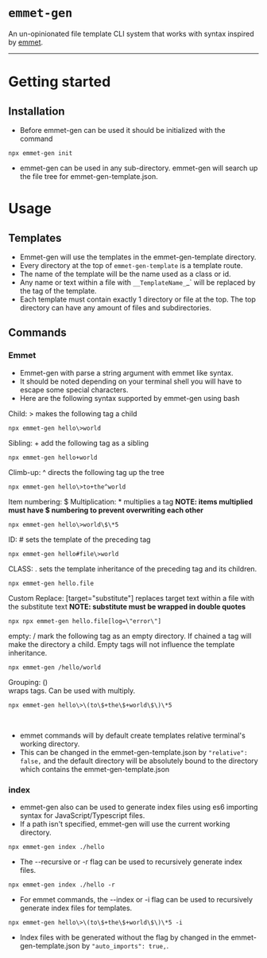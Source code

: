 # `emmet-gen`

An un-opinionated file template CLI system that works with syntax inspired by [emmet](https://emmet.io/).

---

# Getting started
## Installation
* Before emmet-gen can be used it should be initialized with the command 
```shell
npx emmet-gen init
```
* emmet-gen can be used in any sub-directory. emmet-gen will search up the file tree for emmet-gen-template.json.

# Usage
## Templates
* Emmet-gen will use the templates in the emmet-gen-template directory.
* Every directory at the top of `emmet-gen-template` is a template route.
* The name of the template will be the name used as a class or id.
* Any name or text within a file with `__TemplateName_`_` will be replaced by the tag of the template.
* Each template must contain exactly 1 directory or file at the top. The top directory can have any amount of files and subdirectories.

## Commands
### Emmet
* Emmet-gen with parse a string argument with emmet like syntax.
* It should be noted depending on your terminal shell you will have to escape some special characters.
* Here are the following syntax supported by emmet-gen using bash

Child: > 
  makes the following tag a child 
```shell
npx emmet-gen hello\>world
```

Sibling: + 
  add the following tag as a sibling
```shell
npx emmet-gen hello+world
```
Climb-up: ^ 
  directs the following tag up the tree
```shell
npx emmet-gen hello\>to+the^world
```
Item numbering: $
Multiplication: * 
  multiplies a tag 
<b>NOTE: items multiplied must have \$ numbering to prevent overwriting each other</b>
```shell
npx emmet-gen hello\>world\$\*5
```
ID: # 
  sets the template of the preceding tag
```shell
npx emmet-gen hello#file\>world
```
CLASS: . 
  sets the template inheritance of the preceding tag and its children.
```shell
npx emmet-gen hello.file
```
Custom Replace: [target="substitute"] 
  replaces target text within a file with the substitute text
<b>NOTE: substitute must be wrapped in double quotes</b>
```shell
npx npx emmet-gen hello.file[log=\"error\"]
```
empty: / 
  mark the following tag as an empty directory. If chained a tag will make the directory a child. Empty tags will not influence the template inheritance.
```shell
npx emmet-gen /hello/world
```
Grouping: ()  
wraps tags. Can be used with multiply.
```shell
npx emmet-gen hello\>\(to\$+the\$+world\$\)\*5
```
<br/>

* emmet commands will by default create templates relative terminal's working directory. 
* This can be changed in the emmet-gen-template.json by ```"relative": false,``` and the default directory will be absolutely bound to the directory which contains the emmet-gen-template.json

### index
* emmet-gen also can be used to generate index files using es6 importing syntax for JavaScript/Typescript files.
* If a path isn't specified, emmet-gen will use the current working directory. 
```shell
npx emmet-gen index ./hello
```
* The --recursive or -r flag can be used to recursively generate index files.
```shell
npx emmet-gen index ./hello -r
```
* For emmet commands, the --index or -i flag can be used to recursively generate index files for templates.
```shell
npx emmet-gen hello\>\(to\$+the\$+world\$\)\*5 -i
```
* Index files with be generated without the flag by changed in the emmet-gen-template.json by ```"auto_imports": true,```.